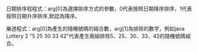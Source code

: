 日期排序程程式：arg[0]為選擇排序方式的參數，0代表按照日期降序排序，1代表按照日期升序排序,默認為降序。

樂透程式：arg[0]為產生的隨機號碼的組合數，arg[1]為排除的數字，例如java Lottery 2 "5 25 30 33 42"代表產生兩組排除5、25、30、33、42的隨機號碼組合。

